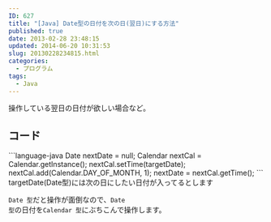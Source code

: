 ```yaml
---
ID: 627
title: "[Java] Date型の日付を次の日(翌日)にする方法"
published: true
date: 2013-02-28 23:48:15
updated: 2014-06-20 10:31:53
slug: 20130228234815.html
categories:
  - プログラム
tags:
  - Java
---
```


操作している翌日の日付が欲しい場合など。

<!--more-->
<h2>コード</h2>
```language-java
Date nextDate = null;
Calendar nextCal = Calendar.getInstance();
nextCal.setTime(targetDate);
nextCal.add(Calendar.DAY_OF_MONTH, 1);
nextDate = nextCal.getTime();
```
<span class="text-muted">targetDate(Date型)には次の日にしたい日付が入ってるとします</span>

<code>Date 型</code>だと操作が面倒なので、<code>Date 型</code>の日付を<code>Calendar 型</code>にぶちこんで操作します。
